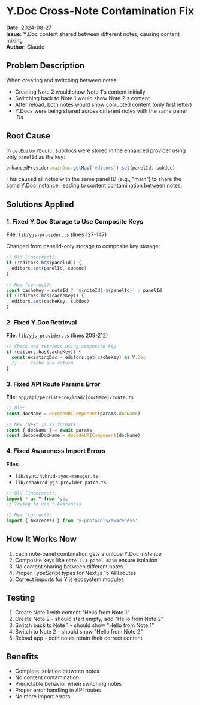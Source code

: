 # Y.Doc Cross-Note Contamination Fix
**Date**: 2024-08-27  
**Issue**: Y.Doc content shared between different notes, causing content mixing  
**Author**: Claude

## Problem Description
When creating and switching between notes:
- Creating Note 2 would show Note 1's content initially
- Switching back to Note 1 would show Note 2's content
- After reload, both notes would show corrupted content (only first letter)
- Y.Docs were being shared across different notes with the same panel IDs

## Root Cause
In `getEditorYDoc()`, subdocs were stored in the enhanced provider using only `panelId` as the key:
```typescript
enhancedProvider.mainDoc.getMap('editors').set(panelId, subdoc)
```

This caused all notes with the same panel ID (e.g., "main") to share the same Y.Doc instance, leading to content contamination between notes.

## Solutions Applied

### 1. Fixed Y.Doc Storage to Use Composite Keys
**File**: `lib/yjs-provider.ts` (lines 127-147)

Changed from panelId-only storage to composite key storage:
```typescript
// Old (incorrect):
if (!editors.has(panelId)) {
  editors.set(panelId, subdoc)
}

// New (correct):
const cacheKey = noteId ? `${noteId}-${panelId}` : panelId
if (!editors.has(cacheKey)) {
  editors.set(cacheKey, subdoc)
}
```

### 2. Fixed Y.Doc Retrieval
**File**: `lib/yjs-provider.ts` (lines 209-212)

```typescript
// Check and retrieve using composite key
if (editors.has(cacheKey)) {
  const existingDoc = editors.get(cacheKey) as Y.Doc
  // ... cache and return
}
```

### 3. Fixed API Route Params Error
**File**: `app/api/persistence/load/[docName]/route.ts`

```typescript
// Old:
const docName = decodeURIComponent(params.docName)

// New (Next.js 15 format):
const { docName } = await params
const decodedDocName = decodeURIComponent(docName)
```

### 4. Fixed Awareness Import Errors
**Files**: 
- `lib/sync/hybrid-sync-manager.ts`
- `lib/enhanced-yjs-provider-patch.ts`

```typescript
// Old (incorrect):
import * as Y from 'yjs'
// Trying to use Y.Awareness

// New (correct):
import { Awareness } from 'y-protocols/awareness'
```

## How It Works Now
1. Each note-panel combination gets a unique Y.Doc instance
2. Composite keys like `note-123-panel-main` ensure isolation
3. No content sharing between different notes
4. Proper TypeScript types for Next.js 15 API routes
5. Correct imports for Y.js ecosystem modules

## Testing
1. Create Note 1 with content "Hello from Note 1"
2. Create Note 2 - should start empty, add "Hello from Note 2"
3. Switch back to Note 1 - should show "Hello from Note 1"
4. Switch to Note 2 - should show "Hello from Note 2"
5. Reload app - both notes retain their correct content

## Benefits
- Complete isolation between notes
- No content contamination
- Predictable behavior when switching notes
- Proper error handling in API routes
- No more import errors
